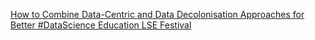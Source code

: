 [How to Combine Data-Centric and Data Decolonisation Approaches for Better #DataScience Education   LSE Festival](https://qi.tc/qi/113021)